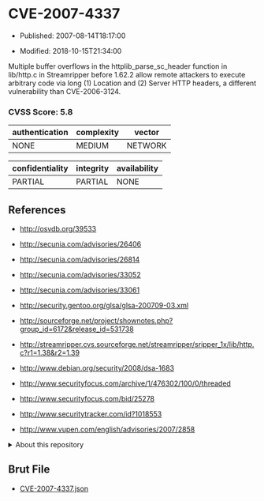 # CVE-2007-4337

- Published: 2007-08-14T18:17:00

- Modified: 2018-10-15T21:34:00

Multiple buffer overflows in the httplib_parse_sc_header function in lib/http.c in Streamripper before 1.62.2 allow remote attackers to execute arbitrary code via long (1) Location and (2) Server HTTP headers, a different vulnerability than CVE-2006-3124.

### CVSS Score: **5.8**

| authentication | complexity | vector |
| --- | --- | --- |
| NONE | MEDIUM | NETWORK |

| confidentiality | integrity | availability |
| --- | --- | --- |
| PARTIAL | PARTIAL | NONE |

## References

* http://osvdb.org/39533

* http://secunia.com/advisories/26406

* http://secunia.com/advisories/26814

* http://secunia.com/advisories/33052

* http://secunia.com/advisories/33061

* http://security.gentoo.org/glsa/glsa-200709-03.xml

* http://sourceforge.net/project/shownotes.php?group_id=6172&release_id=531738

* http://streamripper.cvs.sourceforge.net/streamripper/sripper_1x/lib/http.c?r1=1.38&r2=1.39

* http://www.debian.org/security/2008/dsa-1683

* http://www.securityfocus.com/archive/1/476302/100/0/threaded

* http://www.securityfocus.com/bid/25278

* http://www.securitytracker.com/id?1018553

* http://www.vupen.com/english/advisories/2007/2858

<details>
<summary>About this repository</summary> 

  This repository is part of the project [Live Hack CVE](https://github.com/Live-Hack-CVE). Main website can be found [www.live-hack.org](https://www.live-hack.org) 
  
  Made by [Sn0wAlice](https://github.com/Sn0wAlice) for the people that care about security and need to have a feed of the latest CVEs. Hope you enjoy it, don't forget to star the repo and follow me on [Twitter](https://twitter.com/Sn0wAlice) and [Github](https://github.com/Sn0wAlice). And that is my [personnal website](https://www.alice-snow.me/)

  - [Home Page](https://github.com/Live-Hack-CVE)
  - [Framework](https://github.com/Live-Hack-CVE/cve-framework)
  - [CVE database](https://github.com/Live-Hack-CVE/full_database)
  - [Changelog](https://github.com/Live-Hack-CVE/Changelog)
</details>

## Brut File

* [CVE-2007-4337.json](https://raw.githubusercontent.com/Live-Hack-CVE/full_database/main/cves/2007/CVE-2007-4337.json)

